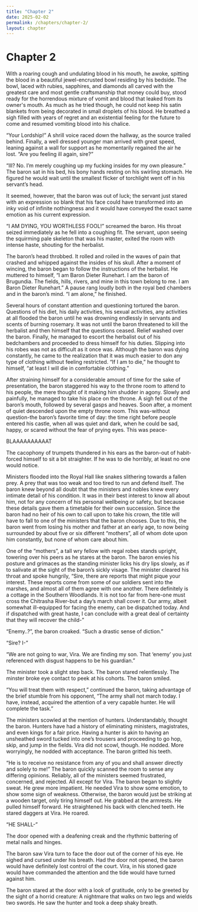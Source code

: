 ```yaml
---
title: "Chapter 2"
date: 2025-02-02
permalink: /chapters/chapter-2/
layout: chapter
---
```

# Chapter 2

With a roaring cough and undulating blood in his mouth, he awoke, spitting the blood in a beautiful jewel-encrusted bowl residing by his bedside. The bowl, laced with rubies, sapphires, and diamonds all carved with the greatest care and most gentle craftsmanship that money could buy, stood ready for the horrendous mixture of vomit and blood that leaked from its owner's mouth. As much as he tried though, he could not keep his satin blankets from being decorated in small droplets of his blood. He breathed a sigh filled with years of regret and an existential feeling for the future to come and resumed vomiting blood into his chalice.

“Your Lordship!” A shrill voice raced down the hallway, as the source trailed behind. Finally, a well dressed younger man arrived with great speed, leaning against a wall for support as he momentarily regained the air he lost. “Are you feeling ill again, sire?”

“Ill? No. I’m merely coughing up my fucking insides for my own pleasure.” The baron sat in his bed, his bony hands resting on his swirling stomach. He figured he would wait until the smallest flicker of torchlight went off in his servant’s head.

It seemed, however, that the baron was out of luck; the servant just stared with an expression so blank that his face could have transformed into an inky void of infinite nothingness and it would have conveyed the exact same emotion as his current expression.

“I AM DYING, YOU WORTHLESS FOOL!” screamed the baron. His throat seized immediately as he fell into a coughing fit. The servant, upon seeing the squirming pale skeleton that was his master, exited the room with intense haste, shouting for the herbalist.

The baron’s head throbbed. It rolled and roiled in the waves of pain that crashed and whipped against the insides of his skull. After a moment of wincing, the baron began to follow the instructions of the herbalist. He muttered to himself, “I am Baron Dieter Runehart. I am the baron of Brugundia. The fields, hills, rivers, and mine in this town belong to me. I am Baron Dieter Runehart.” A pause rang loudly both in the royal bed chambers and in the baron’s mind. “I am alone,” he finished.

Several hours of constant attention and questioning tortured the baron. Questions of his diet, his daily activities, his sexual activities, any activities at all flooded the baron until he was drowning endlessly in servants and scents of burning rosemary. It was not until the baron threatened to kill the herbalist and then himself that the questions ceased. Relief washed over the baron. Finally, he managed to escort the herbalist out of his bedchambers and proceeded to dress himself for his duties. Slipping into his robes was not as difficult as it once was. Although the baron was dying constantly, he came to the realization that it was much easier to don any type of clothing without feeling restricted. “If I am to die,” he thought to himself, “at least I will die in comfortable clothing.”

After straining himself for a considerable amount of time for the sake of presentation, the baron staggered his way to the throne room to attend to his people, the mere thought of it making him shudder in agony. Slowly and painfully, he managed to take his place on the throne. A sigh fell out of the baron’s mouth, followed by several gasps and heaves. Soon after, a moment of quiet descended upon the empty throne room. This was-without question-the baron’s favorite time of day: the time right before people entered his castle, when all was quiet and dark, when he could be sad, happy, or scared without the fear of prying eyes. This was peace-

BLAAAAAAAAAAT

The cacophony of trumpets thundered in his ears as the baron-out of habit-forced himself to sit a bit straighter. If he was to die horribly, at least no one would notice.

Ministers flooded into the Royal Hall like snakes slithering towards a fallen prey. A prey that was too weak and too tired to run and defend itself. The baron knew beyond all doubt that the ministers and nobles knew every intimate detail of his condition. It was in their best interest to know all about him, not for any concern of his personal wellbeing or safety, but because these details gave them a timetable for their own succession. Since the baron had no heir of his own to call upon to take his crown, the title will have to fall to one of the ministers that the baron chooses. Due to this, the baron went from losing his mother and father at an early age, to now being surrounded by about five or six different “mothers”, all of whom dote upon him constantly, but none of whom care about him.

One of the “mothers”, a tall wry fellow with regal robes stands upright, towering over his peers as he stares at the baron. The baron envies his posture and grimaces as the standing minister licks his dry lips slowly, as if to salivate at the sight of the baron’s sickly visage. The minister cleared his throat and spoke hungrily, “Sire, there are reports that might pique your interest. These reports come from some of our soldiers sent into the marshes, and almost all of them agree with one another. There definitely is a cottage in the Southern Woodlands. It is not too far from here-one must cross the Chitrasha River-but a day’s march shall cover it. Our army, albeit somewhat ill-equipped for facing the enemy, can be dispatched today. And if dispatched with great haste, I can conclude with a great deal of certainty that they will recover the child-”

“Enemy..?”, the baron croaked. “Such a drastic sense of diction.”

“Sire? I-”

“We are not going to war, Vira. We are finding my son. That ‘enemy’ you just referenced with disgust happens to be his guardian.”

The minister took a slight step back. The baron stared relentlessly. The minster broke eye contact to peek at his cohorts. The baron smiled.

“You will treat them with respect,” continued the baron, taking advantage of the brief stumble from his opponent, “The army shall not march today. I have, instead, acquired the attention of a very capable hunter. He will complete the task.”

The ministers scowled at the mention of hunters. Understandably, thought the baron. Hunters have had a history of eliminating ministers, magistrates, and even kings for a fair price. Having a hunter is akin to having an unsheathed sword tucked into one’s trousers and proceeding to go hop, skip, and jump in the fields. Vira did not scowl, though. He nodded. More worryingly, he nodded with acceptance. The baron gritted his teeth.

“He is to receive no resistance from any of you and shall answer directly and solely to me!” The baron quickly scanned the room to sense any differing opinions. Reliably, all of the ministers seemed frustrated, concerned, and rejected. All except for Vira. The baron began to slightly sweat. He grew more impatient. He needed Vira to show some emotion, to show some sign of weakness. Otherwise, the baron would just be striking at a wooden target, only tiring himself out. He grabbed at the armrests. He pulled himself forward. He straightened his back with clenched teeth. He stared daggers at Vira. He roared.

“HE SHALL-”

The door opened with a deafening creak and the rhythmic battering of metal nails and hinges.

The baron saw Vira turn to face the door out of the corner of his eye. He sighed and cursed under his breath. Had the door not opened, the baron would have definitely lost control of the court. Vira, in his stoned gaze would have commanded the attention and the tide would have turned against him.

The baron stared at the door with a look of gratitude, only to be greeted by the sight of a horrid creature: A nightmare that walks on two legs and wields two swords. He saw the hunter and took a deep shaky breath.